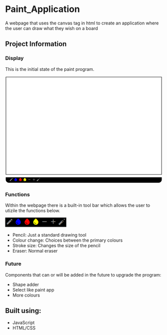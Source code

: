 # Paint_Application
A webpage that uses the canvas tag in html to create an application where the user can draw what they wish on a board

## Project Information

### Display
This is the initial state of the paint program.

![This is an image](https://github.com/Mohammad0336/Paint_Application/blob/main/Images/Display.png)

### Functions
Within the webpage there is a built-in tool bar which allows the user to utizile the functions below. 

![This is an image](https://github.com/Mohammad0336/Paint_Application/blob/main/Images/IconBar.png)

- Pencil: Just a standard drawing tool
- Colour change: Choices between the primary colours
- Stroke size: Changes the size of the pencil
- Eraser: Normal eraser 

### Future
Components that can or will be added in the future to upgrade the program:

- Shape adder
- Select like paint app
- More colours 

## Built using:
- JavaScript
- HTML/CSS
